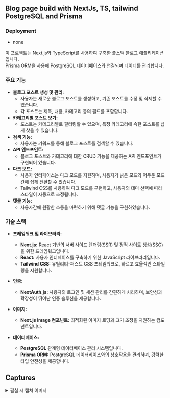 ## Blog page build with NextJs, TS, tailwind PostgreSQL and Prisma

### Deployment

- none

이 프로젝트는 Next.js와 TypeScript를 사용하여 구축한 풀스택 블로그 애플리케이션입니다.<br/>
Prisma ORM을 사용해 PostgreSQL 데이터베이스와 연결되며 데이터를 관리합니다.

### 주요 기능

- **블로그 포스트 생성 및 관리:**
  - 사용자는 새로운 블로그 포스트를 생성하고, 기존 포스트를 수정 및 삭제할 수 있습니다.
  - 각 포스트는 제목, 내용, 카테고리 등의 필드를 포함합니다.
- **카테고리별 포스트 보기:**
  - 포스트는 카테고리별로 필터링할 수 있으며, 특정 카테고리에 속한 포스트를 쉽게 찾을 수 있습니다.
- **검색 기능:**
  - 사용자는 키워드를 통해 블로그 포스트를 검색할 수 있습니다.
- **API 엔드포인트:**
  - 블로그 포스트와 카테고리에 대한 CRUD 기능을 제공하는 API 엔드포인트가 구현되어 있습니다.
- **다크 모드:**
  - 사용자 인터페이스는 다크 모드를 지원하며, 사용자가 밝은 모드와 어두운 모드 간에 쉽게 전환할 수 있습니다.
  - Tailwind CSS를 사용하여 다크 모드를 구현하고, 사용자의 테마 선택에 따라 스타일이 자동으로 조정됩니다.
- **댓글 기능:**
  - 사용자간에 원활한 소통을 마련하기 위해 댓글 기능을 구현하였습니다.

### 기술 스택

- **프레임워크 및 라이브러리:**

  - **Next.js:** React 기반의 서버 사이드 렌더링(SSR) 및 정적 사이트 생성(SSG)을 위한 프레임워크입니다.
  - **React:** 사용자 인터페이스를 구축하기 위한 JavaScript 라이브러리입니다.
  - **Tailwind CSS:** 유틸리티-퍼스트 CSS 프레임워크로, 빠르고 효율적인 스타일링을 지원합니다.

- **인증:**

  - **NextAuth.js:** 사용자의 로그인 및 세션 관리를 간편하게 처리하며, 보안성과 확장성이 뛰어난 인증 솔루션을 제공합니다.

- **이미지:**

  - **Next.js Image 컴포넌트:** 최적화된 이미지 로딩과 크기 조정을 지원하는 컴포넌트입니다.

- **데이터베이스:**
  - **PostgreSQL** 관계형 데이터베이스 관리 시스템입니다.
  - **Prisma ORM:** PostgreSQL 데이터베이스와의 상호작용을 관리하며, 강력한 타입 안전성을 제공합니다.

## Captures
<details>
  <summary>펼칠 시 캡쳐 이미지</summary>
<img width="1901" alt="스크린샷 2024-08-20 오후 9 58 19" src="https://github.com/user-attachments/assets/9dc2da55-827a-4eea-818c-24f17b2b04bd">
<img width="1874" alt="스크린샷 2024-08-20 오후 9 58 36" src="https://github.com/user-attachments/assets/0641d849-1e47-4de8-aada-27e924d80bd2">
<img width="1069" alt="스크린샷 2024-08-20 오후 9 58 54" src="https://github.com/user-attachments/assets/6d9b0e68-43f6-4fa3-ac7f-51a3a58f4738">
<img width="1902" alt="스크린샷 2024-08-20 오후 9 59 08" src="https://github.com/user-attachments/assets/63ad19bf-4486-4072-9b4b-a207be09b3e0">
<img width="1876" alt="스크린샷 2024-08-20 오후 9 59 24" src="https://github.com/user-attachments/assets/9358a5c3-df01-496b-9677-34f58129c143">
<img width="1878" alt="스크린샷 2024-08-20 오후 9 59 47" src="https://github.com/user-attachments/assets/91b2bb19-c56d-42ce-8a7b-a98df0a71865">
<img width="1880" alt="스크린샷 2024-08-20 오후 10 01 00" src="https://github.com/user-attachments/assets/954af22a-bf67-43a5-8a06-0d54bb71a14a">
<img width="1857" alt="스크린샷 2024-08-20 오후 10 01 17" src="https://github.com/user-attachments/assets/928769f4-c0ad-455e-8080-ca5b44eafa40">
<img width="2080" alt="스크린샷 2024-08-21 오전 1 11 36" src="https://github.com/user-attachments/assets/4f928bbc-4cb6-4d44-a799-61b30d5cf9ac">

### Theme 모드와 반응형

<img width="1890" alt="스크린샷 2024-08-20 오후 10 01 38" src="https://github.com/user-attachments/assets/e010c0ac-05c0-450d-b906-9b4f102d8931">
<img width="1106" alt="스크린샷 2024-08-20 오후 10 03 16" src="https://github.com/user-attachments/assets/039de108-7dec-4cc1-a760-7dd41cadb8b1">
<img width="676" alt="스크린샷 2024-08-20 오후 10 04 18" src="https://github.com/user-attachments/assets/1024de99-bdc7-4d1e-84e0-2d562cfe31a3"><img width="671" alt="스크린샷 2024-08-20 오후 10 04 42" src="https://github.com/user-attachments/assets/0facecee-972c-498c-a0f2-0a62363bb961">
</details>





